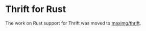 Thrift for Rust
===============

The work on Rust support for Thrift was moved to [maximg/thrift](https://github.com/maximg/thrift).
